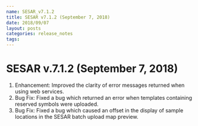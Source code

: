 ```yaml
---
name: SESAR_v7.1.2
title: SESAR v7.1.2 (September 7, 2018)
date: 2018/09/07
layout: posts
categories: release_notes
tags: 
---
```


# SESAR v.7.1.2 (September 7, 2018)
1. Enhancement: Improved the clarity of error messages returned when using web services.
2. Bug Fix: Fixed a bug which returned an error when templates containing reserved symbols were uploaded.
3. Bug Fix: Fixed a bug which caused an offset in the display of sample locations in the SESAR batch upload map preview.
